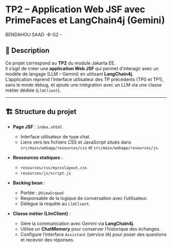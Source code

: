 # TP2 – Application Web JSF avec PrimeFaces et LangChain4j (Gemini)
BENDAHOU SAAD -8-G2 -

## 📌 Description
Ce projet correspond au **TP2** du module Jakarta EE.  
Il s’agit de créer une **application Web JSF** qui permet d’interagir avec un modèle de langage (LLM – Gemini) en utilisant **LangChain4j**.  
L’application reprend l’interface utilisateur des TP précédents (TP0 et TP1), sans le mode debug, et ajoute une intégration avec un LLM via une classe métier dédiée (`LlmClient`).

---

## 🏗️ Structure du projet
- **Page JSF** : `index.xhtml`  
  - Interface utilisateur de type chat.  
  - Liens vers les fichiers CSS et JavaScript situés dans `src/main/webapp/resources/css` et `src/main/webapp/resources/js`.

- **Ressources statiques** :  
  - `resources/css/mycsslayout.css`  
  - `resources/js/script.js`

- **Backing bean** :  
  - Portée : `@ViewScoped`  
  - Responsable de la logique de conversation avec l’utilisateur.  
  - Délègue la requête au `LlmClient`.

- **Classe métier (LlmClient)** :  
  - Gère la communication avec Gemini via **LangChain4j**.  
  - Utilise un **ChatMemory** pour conserver l’historique des échanges.  
  - Configure l’interface `Assistant` (service IA) pour poser des questions et recevoir des réponses.  


